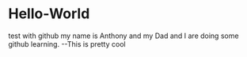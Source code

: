 # Hello-World
test with github
my name is Anthony and my Dad and I are doing some github learning.
--This is pretty cool
